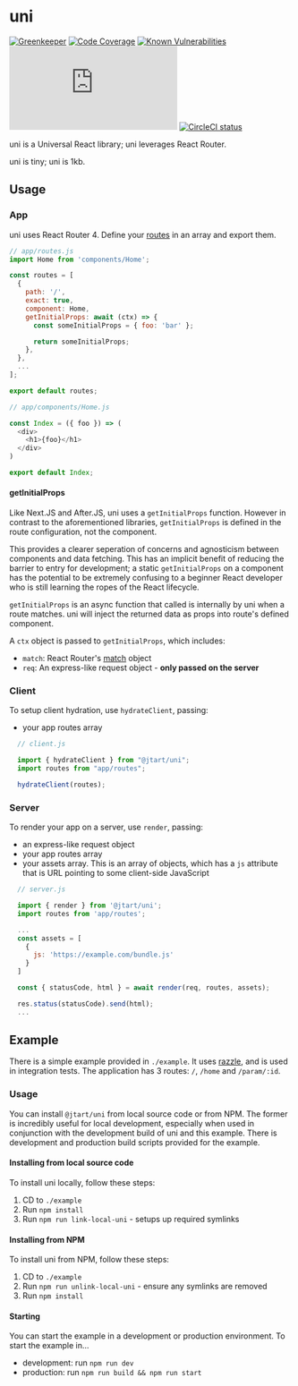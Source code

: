 # uni

[![Greenkeeper](https://badges.greenkeeper.io/jtart/uni.svg)](https://greenkeeper.io/)
[![Code Coverage](https://coveralls.io/repos/github/jtart/uni/badge.svg?branch=master)](https://coveralls.io/github/jtart/uni?branch=master)
[![Known Vulnerabilities](https://snyk.io/test/github/jtart/uni/badge.svg)](https://snyk.io/test/github/jtart/uni)
[![gzip size](http://img.badgesize.io/https://unpkg.com/@jtart/uni/dist/uni.es.js?compression=gzip)](https://unpkg.com/@jtart/uni/dist/uni.es.js)
[![CircleCI status](https://circleci.com/gh/jtart/uni.svg?style=svg)](https://circleci.com/gh/jtart/uni)

uni is a Universal React library; uni leverages React Router.

uni is tiny; uni is 1kb.

## Usage

### App

uni uses React Router 4. Define your [routes](https://www.npmjs.com/package/react-router-config#route-configuration-shape) in an array and export them.

```JavaScript
// app/routes.js
import Home from 'components/Home';

const routes = [
  {
    path: '/',
    exact: true,
    component: Home,
    getInitialProps: await (ctx) => {
      const someInitialProps = { foo: 'bar' };

      return someInitialProps;
    },
  },
  ...
];

export default routes;
```

```JavaScript
// app/components/Home.js

const Index = ({ foo }) => (
  <div>
    <h1>{foo}</h1>
  </div>
)

export default Index;
```

#### getInitialProps

Like Next.JS and After.JS, uni uses a `getInitialProps` function. However in contrast to the aforementioned libraries, `getInitialProps` is defined in the route configuration, not the component.

This provides a clearer seperation of concerns and agnosticism between components and data fetching. This has an implicit benefit of reducing the barrier to entry for development; a static `getInitialProps` on a component has the potential to be extremely confusing to a beginner React developer who is still learning the ropes of the React lifecycle.

`getInitialProps` is an async function that called is internally by uni when a route matches. uni will inject the returned data as props into route's defined component.

A `ctx` object is passed to `getInitialProps`, which includes:

- `match`: React Router's [match](https://github.com/ReactTraining/react-router/blob/master/packages/react-router/docs/api/match.md) object
- `req`: An express-like request object - **only passed on the server**

### Client

To setup client hydration, use `hydrateClient`, passing:

- your app routes array

```JavaScript
  // client.js

  import { hydrateClient } from "@jtart/uni";
  import routes from "app/routes";

  hydrateClient(routes);
```

### Server

To render your app on a server, use `render`, passing:

- an express-like request object
- your app routes array
- your assets array. This is an array of objects, which has a `js` attribute that is URL pointing to some client-side JavaScript

```JavaScript
  // server.js

  import { render } from '@jtart/uni';
  import routes from 'app/routes';

  ...
  const assets = [
    {
      js: 'https://example.com/bundle.js'
    }
  ]

  const { statusCode, html } = await render(req, routes, assets);

  res.status(statusCode).send(html);
  ...
```

## Example

There is a simple example provided in `./example`. It uses [razzle](https://github.com/jaredpalmer/razzle/), and is used in integration tests. The application has 3 routes: `/`, `/home` and `/param/:id`.

### Usage

You can install `@jtart/uni` from local source code or from NPM. The former is incredibly useful for local development, especially when used in conjunction with the development build of uni and this example. There is development and production build scripts provided for the example.

#### Installing from local source code

To install uni locally, follow these steps:

1. CD to `./example`
2. Run `npm install`
3. Run `npm run link-local-uni` - setups up required symlinks

#### Installing from NPM

To install uni from NPM, follow these steps:

1. CD to `./example`
2. Run `npm run unlink-local-uni` - ensure any symlinks are removed
3. Run `npm install`

#### Starting

You can start the example in a development or production environment. To start the example in...

- development: run `npm run dev`
- production: run `npm run build && npm run start`

